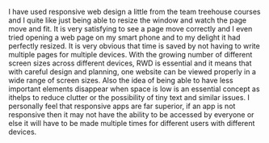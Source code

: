I have used responsive web design a little from the team treehouse courses and I quite like just being able to resize the window and watch the page move and fit. It is very satisfying to see a page move correctly and I even tried opening a web page on my smart phone and to my delight it had perfectly resized.
It is very obvious that time is saved by not having to write multiple pages for multiple devices. With the growing number of different screen sizes across different devices, RWD is essential and it means that with careful design and planning, one website can be viewed properly in a wide range of screen sizes.
Also the idea of being able to have less important elements disappear when space is low is an essential concept as ithelps to reduce clutter or the possibility of tiny text and similar issues.
I personally feel that responsive apps are far superior, if an app is not responsive then it may not have the ability to be accessed by everyone or else it will have to be made multiple times for different users with different devices.
